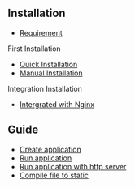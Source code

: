 ## Installation
* [Requirement](https://github.com/part-lang/part/tree/master/docs/installation#requirement)

First Installation
* [Quick Installation](https://github.com/part-lang/part/tree/master/docs/installation#quick-installation)
* [Manual Installation](https://github.com/part-lang/part/tree/master/docs/installation#manual-installation)

Integration Installation
* [Intergrated with Nginx](https://github.com/part-lang/part/tree/master/docs/installation#intergrated-with-nginx)

## Guide
* [Create application](https://github.com/part-lang/part/tree/master/docs/guide#create-application)
* [Run application](https://github.com/part-lang/part/tree/master/docs/guide#run-application)
* [Run application with http server](https://github.com/part-lang/part/tree/master/docs/guide#run-application-with-http-server)
* [Compile file to static](https://github.com/part-lang/part/tree/master/docs/guide#compile-file-to-static)